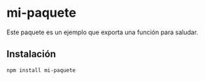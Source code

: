 # mi-paquete

Este paquete es un ejemplo que exporta una función para saludar.

## Instalación

```bash
npm install mi-paquete

